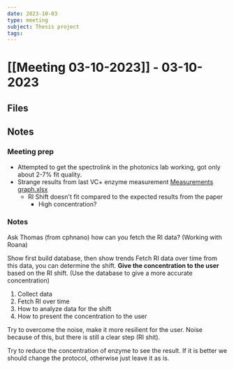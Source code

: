 ```yaml
---
date: 2023-10-03
type: meeting
subject: Thesis project
tags:
---
```


# [[Meeting 03-10-2023]] - 03-10-2023

## Files


## Notes

### Meeting prep
- Attempted to get the spectrolink in the photonics lab working, got only about 2-7% fit quality.
- Strange results from last VC+ enzyme measurement [Measurements graph.xlsx](C:\Users\phili\OneDrive%20-%20Syddansk%20Universitet\SDU\7%20Semester%20(E23)%20Thesis\Measurements%20graph.xlsx)
	- RI Shift doesn't fit compared to the expected results from the paper
		- High concentration?


### Notes

Ask Thomas (from cphnano) how can you fetch the RI data? (Working with Roana)

Show first build database, then show trends
Fetch RI data over time from this data, you can determine the shift.
**Give the concentration to the user** based on the RI shift. (Use the database to give a more accurate concentration)

1. Collect data
2. Fetch RI over time
3. How to analyze data for the shift
4. How to present the concentration to the user

Try to overcome the noise, make it more resilient for the user.
Noise because of this, but there is still a clear step (RI shit).

Try to reduce the concentration of enzyme to see the result.
If it is better we should change the protocol, otherwise just leave it as is.